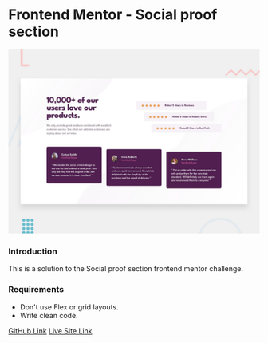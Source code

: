 # Frontend Mentor - Social proof section

![Design preview for the Social proof section coding challenge](./design/desktop-preview.jpg)

### Introduction

This is a solution to the Social proof section frontend mentor challenge.

### Requirements

- Don't use Flex or grid layouts.
- Write clean code.

[GitHub Link](https://github.com/Njaaga-Gakure/WeekOneAssessmentTEACH2GIVE)
[Live Site Link](https://teach2give-week-one-assessment.netlify.app/)
